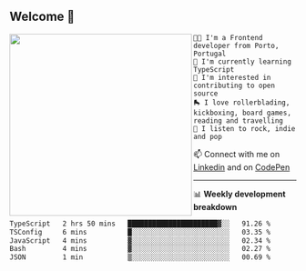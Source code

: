 ## Welcome 👋

<img align="left" src="https://github.com/saraiovieira/saraiovieira/assets/74243584/32f0e061-fcbb-45fe-8361-571943f17664" width="320"/>

```
👩‍💻 I'm a Frontend developer from Porto, Portugal
🌱 I'm currently learning TypeScript
🚩 I'm interested in contributing to open source
🛼 I love rollerblading, kickboxing, board games, reading and travelling
🎵 I listen to rock, indie and pop
```
📫 Connect with me on [Linkedin](https://www.linkedin.com/in/sara-vieira-frontend-developer/) and on [CodePen](https://codepen.io/saraiovieira)

-------

📊 **Weekly development breakdown**

<!--START_SECTION:waka-->

```txt
TypeScript   2 hrs 50 mins   ██████████████████████▓░░   91.26 %
TSConfig     6 mins          █░░░░░░░░░░░░░░░░░░░░░░░░   03.35 %
JavaScript   4 mins          ▓░░░░░░░░░░░░░░░░░░░░░░░░   02.34 %
Bash         4 mins          ▓░░░░░░░░░░░░░░░░░░░░░░░░   02.27 %
JSON         1 min           ▒░░░░░░░░░░░░░░░░░░░░░░░░   00.69 %
```

<!--END_SECTION:waka-->
